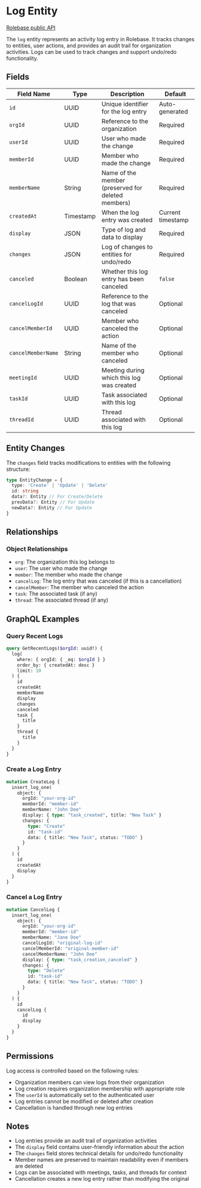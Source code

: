 # Log Entity

[Rolebase public API](../public-api.md)

The `log` entity represents an activity log entry in Rolebase. It tracks changes to entities, user actions, and provides an audit trail for organization activities. Logs can be used to track changes and support undo/redo functionality.

## Fields

| Field Name         | Type      | Description                                        | Default           |
| ------------------ | --------- | -------------------------------------------------- | ----------------- |
| `id`               | UUID      | Unique identifier for the log entry                | Auto-generated    |
| `orgId`            | UUID      | Reference to the organization                      | Required          |
| `userId`           | UUID      | User who made the change                           | Required          |
| `memberId`         | UUID      | Member who made the change                         | Required          |
| `memberName`       | String    | Name of the member (preserved for deleted members) | Required          |
| `createdAt`        | Timestamp | When the log entry was created                     | Current timestamp |
| `display`          | JSON      | Type of log and data to display                    | Required          |
| `changes`          | JSON      | Log of changes to entities for undo/redo           | Required          |
| `canceled`         | Boolean   | Whether this log entry has been canceled           | `false`           |
| `cancelLogId`      | UUID      | Reference to the log that was canceled             | Optional          |
| `cancelMemberId`   | UUID      | Member who canceled the action                     | Optional          |
| `cancelMemberName` | String    | Name of the member who canceled                    | Optional          |
| `meetingId`        | UUID      | Meeting during which this log was created          | Optional          |
| `taskId`           | UUID      | Task associated with this log                      | Optional          |
| `threadId`         | UUID      | Thread associated with this log                    | Optional          |

## Entity Changes

The `changes` field tracks modifications to entities with the following structure:

```typescript
type EntityChange = {
  type: 'Create' | 'Update' | 'Delete'
  id: string
  data?: Entity // For Create/Delete
  prevData?: Entity // For Update
  newData?: Entity // For Update
}
```

## Relationships

### Object Relationships

- `org`: The organization this log belongs to
- `user`: The user who made the change
- `member`: The member who made the change
- `cancelLog`: The log entry that was canceled (if this is a cancellation)
- `cancelMember`: The member who canceled the action
- `task`: The associated task (if any)
- `thread`: The associated thread (if any)

## GraphQL Examples

### Query Recent Logs

```graphql
query GetRecentLogs($orgId: uuid!) {
  log(
    where: { orgId: { _eq: $orgId } }
    order_by: { createdAt: desc }
    limit: 10
  ) {
    id
    createdAt
    memberName
    display
    changes
    canceled
    task {
      title
    }
    thread {
      title
    }
  }
}
```

### Create a Log Entry

```graphql
mutation CreateLog {
  insert_log_one(
    object: {
      orgId: "your-org-id"
      memberId: "member-id"
      memberName: "John Doe"
      display: { type: "task_created", title: "New Task" }
      changes: {
        type: "Create"
        id: "task-id"
        data: { title: "New Task", status: "TODO" }
      }
    }
  ) {
    id
    createdAt
    display
  }
}
```

### Cancel a Log Entry

```graphql
mutation CancelLog {
  insert_log_one(
    object: {
      orgId: "your-org-id"
      memberId: "member-id"
      memberName: "Jane Doe"
      cancelLogId: "original-log-id"
      cancelMemberId: "original-member-id"
      cancelMemberName: "John Doe"
      display: { type: "task_creation_canceled" }
      changes: {
        type: "Delete"
        id: "task-id"
        data: { title: "New Task", status: "TODO" }
      }
    }
  ) {
    id
    cancelLog {
      id
      display
    }
  }
}
```

## Permissions

Log access is controlled based on the following rules:

- Organization members can view logs from their organization
- Log creation requires organization membership with appropriate role
- The `userId` is automatically set to the authenticated user
- Log entries cannot be modified or deleted after creation
- Cancellation is handled through new log entries

## Notes

- Log entries provide an audit trail of organization activities
- The `display` field contains user-friendly information about the action
- The `changes` field stores technical details for undo/redo functionality
- Member names are preserved to maintain readability even if members are deleted
- Logs can be associated with meetings, tasks, and threads for context
- Cancellation creates a new log entry rather than modifying the original
